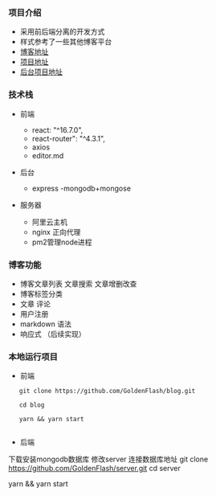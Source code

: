 ### 项目介绍
- 采用前后端分离的开发方式
- 样式参考了一些其他博客平台
- [博客地址](http://101.132.173.11:8080/home/articleList)
- [项目地址](https://github.com/GoldenFlash/blog)
- [后台项目地址](https://github.com/GoldenFlash/server)
### 技术栈
- 前端
	- react: "^16.7.0",
	- react-router": "^4.3.1",
	- axios 
	- editor.md

- 后台
	- express
	-mongodb+mongose

- 服务器 
	- 阿里云主机
	- nginx 正向代理
	- pm2管理node进程

### 博客功能
 - 博客文章列表 文章搜索 文章增删改查 
 - 博客标签分类
 - 文章 评论 
 - 用户注册 
 - markdown 语法 
 - 响应式 （后续实现）

### 本地运行项目
- 前端

 ```
 	git clone https://github.com/GoldenFlash/blog.git

	cd blog

	yarn && yarn start


```

- 后端

下载安装mongodb数据库 修改server 连接数据库地址
git clone https://github.com/GoldenFlash/server.git
cd server

yarn && yarn start
